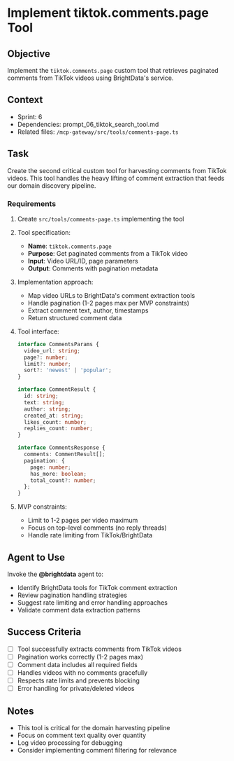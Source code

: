 # Implement tiktok.comments.page Tool

## Objective

Implement the `tiktok.comments.page` custom tool that retrieves paginated comments from TikTok videos using BrightData's service.

## Context

- Sprint: 6
- Dependencies: prompt_06_tiktok_search_tool.md
- Related files: `/mcp-gateway/src/tools/comments-page.ts`

## Task

Create the second critical custom tool for harvesting comments from TikTok videos. This tool handles the heavy lifting of comment extraction that feeds our domain discovery pipeline.

### Requirements

1. Create `src/tools/comments-page.ts` implementing the tool
2. Tool specification:
   - **Name**: `tiktok.comments.page`
   - **Purpose**: Get paginated comments from a TikTok video
   - **Input**: Video URL/ID, page parameters
   - **Output**: Comments with pagination metadata
3. Implementation approach:
   - Map video URLs to BrightData's comment extraction tools
   - Handle pagination (1-2 pages max per MVP constraints)
   - Extract comment text, author, timestamps
   - Return structured comment data
4. Tool interface:

   ```typescript
   interface CommentsParams {
     video_url: string;
     page?: number;
     limit?: number;
     sort?: 'newest' | 'popular';
   }

   interface CommentResult {
     id: string;
     text: string;
     author: string;
     created_at: string;
     likes_count: number;
     replies_count: number;
   }

   interface CommentsResponse {
     comments: CommentResult[];
     pagination: {
       page: number;
       has_more: boolean;
       total_count?: number;
     };
   }
   ```

5. MVP constraints:
   - Limit to 1-2 pages per video maximum
   - Focus on top-level comments (no reply threads)
   - Handle rate limiting from TikTok/BrightData

## Agent to Use

Invoke the **@brightdata** agent to:

- Identify BrightData tools for TikTok comment extraction
- Review pagination handling strategies
- Suggest rate limiting and error handling approaches
- Validate comment data extraction patterns

## Success Criteria

- [ ] Tool successfully extracts comments from TikTok videos
- [ ] Pagination works correctly (1-2 pages max)
- [ ] Comment data includes all required fields
- [ ] Handles videos with no comments gracefully
- [ ] Respects rate limits and prevents blocking
- [ ] Error handling for private/deleted videos

## Notes

- This tool is critical for the domain harvesting pipeline
- Focus on comment text quality over quantity
- Log video processing for debugging
- Consider implementing comment filtering for relevance
